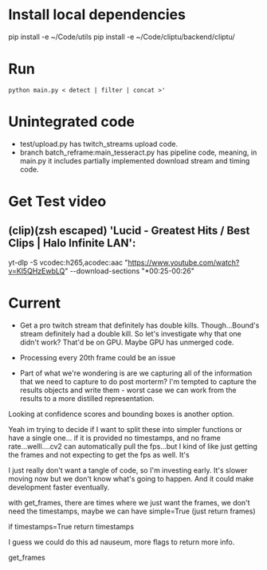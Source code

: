 # Install local dependencies
pip install -e ~/Code/utils
pip install -e ~/Code/cliptu/backend/cliptu/

# Run
`python main.py < detect | filter | concat >'`

# Unintegrated code
* test/upload.py has twitch_streams upload code.
* branch batch_reframe:main_tesseract.py has pipeline code, meaning, in main.py it includes partially implemented download stream and timing code.

# Get Test video
## (clip)(zsh escaped) 'Lucid - Greatest Hits / Best Clips | Halo Infinite LAN':
yt-dlp -S vcodec:h265,acodec:aac "https://www.youtube.com/watch?v=Kl5QHzEwbLQ" --download-sections "*00:25-00:26"

# Current
* Get a pro twitch stream that definitely has double kills. Though...Bound's stream definitely had a double kill. So let's investigate why that one didn't work? That'd be on GPU. Maybe GPU has unmerged code.
* Processing every 20th frame could be an issue

* Part of what we're wondering is are we capturing all of the information that we need to capture to do post morterm? I'm tempted to capture the results objects and write them - worst case we can work from the results to a more distilled representation.

Looking at confidence scores and bounding boxes is another option.

Yeah im trying to decide if I want to split these into simpler functions or have a single one... if it is provided no timestamps, and no frame rate...welll....cv2 can automatically pull the fps...but I kind of like just getting the frames and not expecting to get the fps as well. It's 

I just really don't want a tangle of code, so I'm investing early. It's slower moving now but we don't know what's going to happen. And it could make development faster eventually.

with get_frames, there are times where we just want the frames, we don't need the timestamps, maybe we can have simple=True (just return frames)

if timestamps=True
return timestamps

I guess we could do this ad nauseum, more flags to return more info.

get_frames
